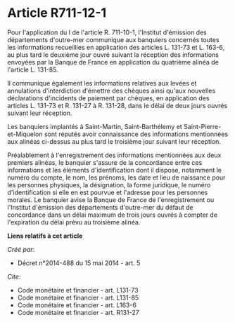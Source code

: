 # Article R711-12-1

Pour l'application du I de l'article R. 711-10-1, l'Institut d'émission des départements d'outre-mer communique aux banquiers
concernés toutes les informations recueillies en application des articles L. 131-73 et L. 163-6, au plus tard le deuxième
jour ouvré suivant la réception des informations envoyées par la Banque de France en application du quatrième alinéa de
l'article L. 131-85. 

Il communique également les informations relatives aux levées et annulations d'interdiction d'émettre des chèques ainsi
qu'aux nouvelles déclarations d'incidents de paiement par chèques, en application des articles L. 131-73 et R. 131-27 à R.
131-28, dans le délai de deux jours ouvrés suivant leur réception. 

Les banquiers implantés à Saint-Martin, Saint-Barthélemy et Saint-Pierre-et-Miquelon sont réputés avoir connaissance des
informations mentionnées aux alinéas ci-dessus au plus tard le troisième jour suivant leur réception. 

Préalablement à l'enregistrement des informations mentionnées aux deux premiers alinéas, le banquier s'assure de la
concordance entre ces informations et les éléments d'identification dont il dispose, notamment le numéro du compte, le nom,
les prénoms, les date et lieu de naissance pour les personnes physiques, la désignation, la forme juridique, le numéro
d'identification si elle en est pourvue et l'adresse pour les personnes morales. Le banquier avise la Banque de France de
l'enregistrement ou l'Institut d'émission des départements d'outre-mer du défaut de concordance dans un délai maximum de
trois jours ouvrés à compter de l'expiration du délai prévu au troisième alinéa.

**Liens relatifs à cet article**

_Créé par_:

  - Décret n°2014-488 du 15 mai 2014 - art. 5

_Cite_:

  - Code monétaire et financier - art. L131-73
  - Code monétaire et financier - art. L131-85
  - Code monétaire et financier - art. L163-6
  - Code monétaire et financier - art. R131-27
